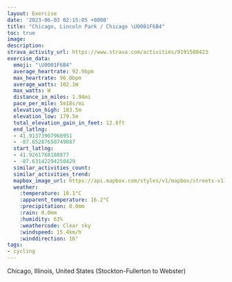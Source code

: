 ```yaml
---
layout: Exercise
date: '2023-06-03 02:15:05 +0000'
title: "Chicago, Lincoln Park / Chicago \U0001F6B4"
toc: true
image:
description:
strava_activity_url: https://www.strava.com/activities/9191580423
exercise_data:
  emoji: "\U0001F6B4"
  average_heartrate: 92.9bpm
  max_heartrate: 96.0bpm
  average_watts: 102.1W
  max_watts: W
  distance_in_miles: 1.94mi
  pace_per_mile: 5m18s/mi
  elevation_high: 183.5m
  elevation_low: 179.5m
  total_elevation_gain_in_feet: 12.8ft
  end_latlng:
  - 41.91373907960951
  - -87.65287650749087
  start_latlng:
  - 41.9261768180877
  - -87.63142294250429
  similar_activities_count:
  similar_activities_trend:
  mapbox_image_url: https://api.mapbox.com/styles/v1/mapbox/streets-v11/static/path-5+787af2-1.0(it%7B~F%60yzuO%3Fl%40C%7C%40BPN%5EBRCn%40Ox%40Cb%40%3Fb%40LzA%3Fp%40GdAFPNLT%40b%40KXFP%3Fp%40MjAGnECnDIrB%40RBLHFT%3Fz%40BZDNTJd%40%3FnEElDKrCBj%40Cr%40QB%3FFHHf%40BdAJxa%40LzPBtK%3FvEHhKBn%40DZLRLDR%40jDKvPSr%40BLFBD),pin-s-s+e5b22e(-87.63297,41.92597),pin-s-f+89ae00(-87.65093000000003,41.913839999999986)/auto/800x800?access_token=pk.eyJ1Ijoiam9zaGJlY2ttYW4iLCJhIjoiY205eWR2aDd1MWZ6djJrbXc4a3M0bWZleiJ9.XiG9OWkNcZk2QzjJbxLB4A
  weather:
    :temperature: 18.1°C
    :apparent_temperature: 16.2°C
    :precipitation: 0.0mm
    :rain: 0.0mm
    :humidity: 63%
    :weathercode: Clear sky
    :windspeed: 15.4km/h
    :winddirection: 16°
tags:
- cycling
---
```

Chicago, Illinois, United States (Stockton-Fullerton to Webster)
